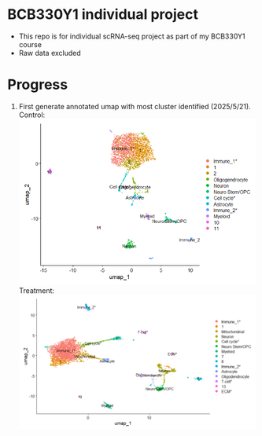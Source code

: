 # BCB330Y1 individual project

-   This repo is for individual scRNA-seq project as part of my BCB330Y1 course
-   Raw data excluded

# Progress

1.  First generate annotated umap with most cluster identified (2025/5/21).\
    Control:\
    ![control](data/processed/mice_control/mice_control_annotated.png)\
    Treatment:\
    ![treatment](data/processed/mice_treatment/mice_treatment_annotated.png)
